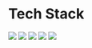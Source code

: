 # Tech Stack

<img src="https://img.shields.io/badge/opencv-5C3EE8?style=for-the-badge&logo=react&logoColor=white">
<img src="https://img.shields.io/badge/twilio-F22F46?style=for-the-badge&logo=react&logoColor=white">
<img src="https://img.shields.io/badge/ultralytics-111F68?style=for-the-badge&logo=react&logoColor=white">
<img src="https://img.shields.io/badge/flask-000000?style=for-the-badge&logo=react&logoColor=white">
<img src="https://img.shields.io/badge/python-3776AB?style=for-the-badge&logo=react&logoColor=white">
